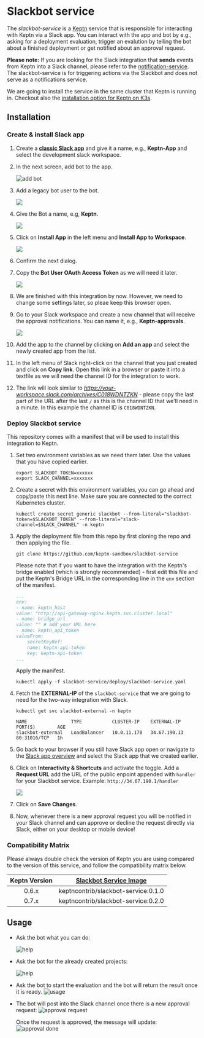 # Slackbot service

The *slackbot-service* is a [Keptn](https://keptn.sh) service that is responsible for interacting with Keptn via a Slack app. You can interact with the app and bot by e.g., asking for a deployment evaluation, trigger an evalution by telling the bot about a finished deployment or get notified about an approval request.

**Please note:** If you are looking for the Slack integration that **sends** events from Keptn into a Slack channel, please refer to the [notification-service](https://github.com/keptn-contrib/notification-service). The slackbot-service is for triggering actions via the Slackbot and does not serve as a notifications service.

We are going to install the service in the same cluster that Keptn is running in.
Checkout also the [installation option for Keptn on K3s](https://github.com/keptn-sandbox/keptn-on-k3s).

## Installation

### Create & install Slack app

1. Create a **[classic Slack app](https://api.slack.com/apps?new_classic_app=1)** and give it a name, e.g., **Keptn-App** and select the development slack workspace.

1. In the next screen, add bot to the app. 

    ![add bot](https://raw.githubusercontent.com/keptn-sandbox/slackbot-service/master/images/add-bot.png)

1. Add a legacy bot user to the bot. 

    ![](https://raw.githubusercontent.com/keptn-sandbox/slackbot-service/master/images/add-legacy-bot-user.png)

1. Give the Bot a name, e.g, **Keptn**. 

    ![](https://raw.githubusercontent.com/keptn-sandbox/slackbot-service/master/images/add-bot-user.png)

1. Click on **Install App** in the left menu and **Install App to Workspace**. 

    ![](https://raw.githubusercontent.com/keptn-sandbox/slackbot-service/master/images/install-app.png)

1. Confirm the next dialog.

1. Copy the **Bot User OAuth Access Token** as we will need it later. 

    ![](https://raw.githubusercontent.com/keptn-sandbox/slackbot-service/master/images/copy-bot-token.png)

1. We are finished with this integration by now. However, we need to change some settings later, so pleae keep this browser open.

1. Go to your Slack workspace and create a new channel that will receive the approval notifications. You can name it, e.g., **Keptn-approvals**. 

    ![](https://raw.githubusercontent.com/keptn-sandbox/slackbot-service/master/images/add-slack-channel.png)

1. Add the app to the channel by clicking on **Add an app** and select the newly created app from the list.

1. In the left menu of Slack right-click on the channel that you just created and click on **Copy link**. Open this link in a browser or paste it into a textfile as we will need the channel ID for the integration to work. 

1. The link will look similar to *https://your-workspace.slack.com/archives/C018WDNTZKN* - please copy the last part of the URL after the last `/` as this is the channel ID that we'll need in a minute. In this example the channel ID is `C018WDNTZKN`.

### Deploy Slackbot service

This repository comes with a manifest that will be used to install this integration to Keptn.

1. Set two environment variables as we need them later. Use the values that you have copied earlier.

    ```
    export SLACKBOT_TOKEN=xxxxxx
    export SLACK_CHANNEL=xxxxxxx
    ```

1. Create a secret with this environment variables, you can go ahead and copy/paste this next line. Make sure you are connected to the correct Kubernetes cluster.

    ```
    kubectl create secret generic slackbot --from-literal="slackbot-token=$SLACKBOT_TOKEN" --from-literal="slack-channel=$SLACK_CHANNEL" -n keptn
    ```    

1. Apply the deployment file from this repo by first cloning the repo and then applying the file.

    ```
    git clone https://github.com/keptn-sandbox/slackbot-service
    ```


    Please note that if you want to have the integration with the Keptn's bridge enabled (which is strongly recommended) - first edit this file and put the Keptn's Bridge URL in the corresponding line in the `env` section of the manifest.
    ```yaml
    ...
    env:
    - name: keptn_host
    value: "http://api-gateway-nginx.keptn.svc.cluster.local"
    - name: bridge_url
    value: "" # add your URL here
    - name: keptn_api_token
    valueFrom:
        secretKeyRef:
        name: keptn-api-token
        key: keptn-api-token
    ...
    ```

    Apply the manifest.
    ```
    kubectl apply -f slackbot-service/deploy/slackbot-service.yaml
    ```

1. Fetch the **EXTERNAL-IP** of the `slackbot-service` that we are going to need for the two-way integration with Slack.
    ```
    kubectl get svc slackbot-external -n keptn

    NAME                TYPE           CLUSTER-IP    EXTERNAL-IP    PORT(S)        AGE
    slackbot-external   LoadBalancer   10.0.11.178   34.67.190.13   80:31016/TCP   1h
    ```

1. Go back to your browser if you still have Slack app open or navigate to the [Slack app overview](https://api.slack.com/apps/) and select the Slack app that we created earlier.

1. Click on **Interactivity & Shortcuts** and activate the toggle. Add a **Request URL** add the URL of the public enpoint appended with `handler` for your Slackbot service. Example: `http://34.67.190.1/handler`

    ![](https://raw.githubusercontent.com/keptn-sandbox/slackbot-service/master/images/add-interactivity.png)

1. Click on **Save Changes**.

1. Now, whenever there is a new approval request you will be notified in your Slack channel and can approve or decline the request directly via Slack, either on your desktop or mobile device!

### Compatibility Matrix

Please always double check the version of Keptn you are using compared to the version of this service, and follow the compatibility matrix below.


| Keptn Version    | [Slackbot Service Image](https://hub.docker.com/r/keptncontrib/slackbot-service/tags) |
|:----------------:|:----------------------------------------:|
|       0.6.x      | keptncontrib/slackbot-service:0.1.0  |
|       0.7.x      | keptncontrib/slackbot-service:0.2.0  |

## Usage

- Ask the bot what you can do:

    ![help](https://raw.githubusercontent.com/keptn-sandbox/slackbot-service/master/images/demo-help.png)

- Ask the bot for the already created projects:

    ![help](https://raw.githubusercontent.com/keptn-sandbox/slackbot-service/master/images/demo-projects.png)

- Ask the bot to start the evaluation and the bot will return the result once it is ready.
    ![usage](https://raw.githubusercontent.com/keptn-sandbox/slackbot-service/master/images/demo-usage.png)

- The bot will post into the Slack channel once there is a new approval request:
    ![approval request](https://raw.githubusercontent.com/keptn-sandbox/slackbot-service/master/images/app-approval.png)

    Once the request is approved, the message will update:
    ![approval done](https://raw.githubusercontent.com/keptn-sandbox/slackbot-service/master/images/app-approved.png)